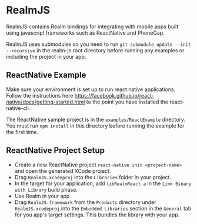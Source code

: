 # RealmJS

RealmJS contains Realm bindings for integrating with mobile apps built using javascript frameworks such as ReactNative and PhoneGap.

RealmJS uses submodules so you need to run `git submodule update --init --recursive` in the realm-js root directory before running any examples or including the project in your app.

## ReactNative Example
Make sure your environment is set up to run react native applications. Follow the instructions here https://facebook.github.io/react-native/docs/getting-started.html to the point you have installed the react-native-cli.

The ReactNative sample project is in the `examples/ReactExample` directory. You must run `npm install` in this directory before running the example for the first time.

## ReactNative Project Setup
- Create a new ReactNative project `react-native init <project-name>` and open the generated XCode project.
- Drag `RealmJS.xcodeproj` into the `Libraries` folder in your project.
- In the target for your application, add `libRealmReact.a` in the `Link Binary with Library` build phase.
- Use Realm in your app.
- Drag `RealmJS.framework` from the `Products` directory under `RealmJS.xcodeproj` into the `Embedded Libraries` section in the `General` tab for you app's target settings. This bundles the library with your app.

